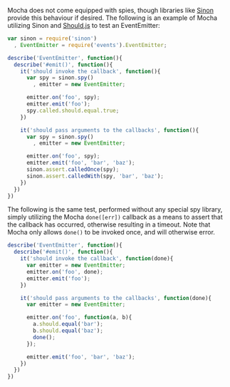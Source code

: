 Mocha does not come equipped with spies, though libraries like [Sinon](https://github.com/cjohansen/sinon.js) provide this behaviour if desired. The following is an example of Mocha utilizing Sinon and [Should.js](http://github.com/visionmedia/should.js) to test an EventEmitter:

```js
var sinon = require('sinon')
  , EventEmitter = require('events').EventEmitter;

describe('EventEmitter', function(){
  describe('#emit()', function(){
    it('should invoke the callback', function(){
      var spy = sinon.spy()
        , emitter = new EventEmitter;

      emitter.on('foo', spy);
      emitter.emit('foo');
      spy.called.should.equal.true;
    })

    it('should pass arguments to the callbacks', function(){
      var spy = sinon.spy()
        , emitter = new EventEmitter;

      emitter.on('foo', spy);
      emitter.emit('foo', 'bar', 'baz');
      sinon.assert.calledOnce(spy);
      sinon.assert.calledWith(spy, 'bar', 'baz');
    })
  })
})
```

The following is the same test, performed without any special spy library, simply utilizing the Mocha `done([err])` callback as a means to assert that the callback has occurred, otherwise resulting in a timeout. Note that Mocha only allows `done()` to be invoked once, and will otherwise error.

```js
describe('EventEmitter', function(){
  describe('#emit()', function(){
    it('should invoke the callback', function(done){
      var emitter = new EventEmitter;
      emitter.on('foo', done);
      emitter.emit('foo');
    })

    it('should pass arguments to the callbacks', function(done){
      var emitter = new EventEmitter;

      emitter.on('foo', function(a, b){
        a.should.equal('bar');
        b.should.equal('baz');
        done();
      });

      emitter.emit('foo', 'bar', 'baz');
    })
  })
})
```